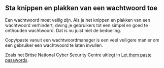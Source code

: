 ## Sta knippen en plakken van een wachtwoord toe

Een wachtwoord moet veilig zijn. Als je het knippen en plakken van een wachtwoord verhindert, dwing je gebruikers tot een simpel en goed te onthouden wachtwoord. Dat is nu juist niet de bedoeling.

Copy/paste vanuit een wachtwoordmanager is een veel veiligere manier om een gebruiker een wachtwoord te laten invullen.

Zoals het Britse National Cyber Security Centre uitlegt in [Let them paste passwords](https://www.ncsc.gov.uk/blog-post/let-them-paste-passwords).
